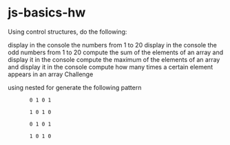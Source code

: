# js-basics-hw

Using control structures, do the following:

display in the console the numbers from 1 to 20
display in the console the odd numbers from 1 to 20
compute the sum of the elements of an array and display it in the console
compute the maximum of the elements of an array and display it in the console 
compute how many times a certain element appears in an array
Challenge

using nested for generate the following pattern
           
           0 1 0 1

           1 0 1 0

           0 1 0 1

           1 0 1 0
